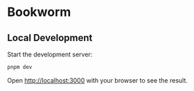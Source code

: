 # Bookworm

## Local Development

Start the development server:

```bash
pnpm dev
```

Open [http://localhost:3000](http://localhost:3000) with your browser to see the result.
